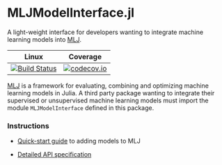 # MLJModelInterface.jl

A light-weight interface for developers wanting to integrate
machine learning models into
[MLJ](https://github.com/alan-turing-institute/MLJ.jl).


| Linux | Coverage |
| :-----------: | :------: |
| [![Build Status](https://github.com/alan-turing-institute/MLJModelInterface.jl/workflows/CI/badge.svg)](https://github.com/alan-turing-institute/MLJModelInterface.jl/actions) | [![codecov.io](http://codecov.io/github/alan-turing-institute/MLJModelInterface.jl/coverage.svg?branch=master)](http://codecov.io/github/alan-turing-institute/MLJModelInterface.jl?branch=master) |


[MLJ](https://github.com/alan-turing-institute/MLJ.jl) is a framework
for evaluating, combining and optimizing machine learning models in
Julia. A third party package wanting to integrate their supervised or
unsupervised machine learning models must import the module
`MLJModelInterface` defined in this package. 

### Instructions

- [Quick-start guide](https://alan-turing-institute.github.io/MLJ.jl/dev/quick_start_guide_to_adding_models/) to adding models to MLJ

- [Detailed API
  specification](https://alan-turing-institute.github.io/MLJ.jl/dev/adding_models_for_general_use/)
